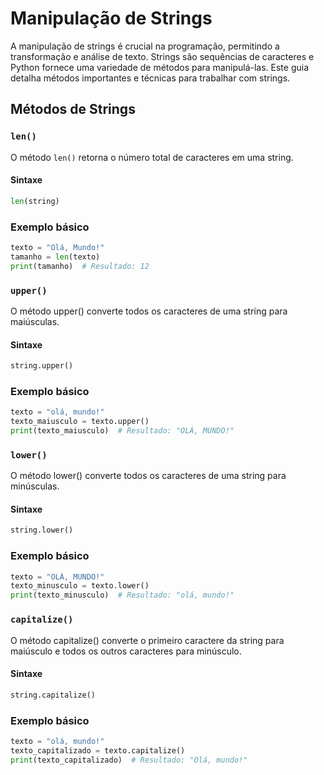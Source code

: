 # Manipulação de Strings

A manipulação de strings é crucial na programação, permitindo a transformação e análise de texto. Strings são sequências de caracteres e Python fornece uma variedade de métodos para manipulá-las. Este guia detalha métodos importantes e técnicas para trabalhar com strings.

## Métodos de Strings

### `len()`

O método `len()` retorna o número total de caracteres em uma string.

#### Sintaxe

```python
len(string)
```

### Exemplo básico

```python
texto = "Olá, Mundo!"
tamanho = len(texto)
print(tamanho)  # Resultado: 12
```

### `upper()`

O método upper() converte todos os caracteres de uma string para maiúsculas.

#### Sintaxe

```python
string.upper()
```

### Exemplo básico

```python
texto = "olá, mundo!"
texto_maiusculo = texto.upper()
print(texto_maiusculo)  # Resultado: "OLÁ, MUNDO!"
```

### `lower()`

O método lower() converte todos os caracteres de uma string para minúsculas.

#### Sintaxe

```python
string.lower()
```

### Exemplo básico

```python
texto = "OLÁ, MUNDO!"
texto_minusculo = texto.lower()
print(texto_minusculo)  # Resultado: "olá, mundo!"
```

### `capitalize()`

O método capitalize() converte o primeiro caractere da string para maiúsculo e todos os outros caracteres para minúsculo.

#### Sintaxe

```python
string.capitalize()
```

### Exemplo básico

```python
texto = "olá, mundo!"
texto_capitalizado = texto.capitalize()
print(texto_capitalizado)  # Resultado: "Olá, mundo!"
```

